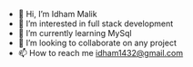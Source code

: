 - 👋 Hi, I’m Idham Malik
- 👀 I’m interested in full stack development
- 🌱 I’m currently learning MySql
- 💞️ I’m looking to collaborate on any project
- 📫 How to reach me idham1432@gmail.com
